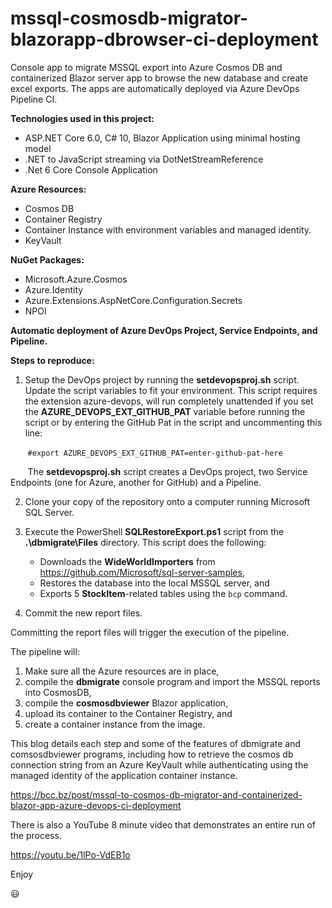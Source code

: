 # mssql-cosmosdb-migrator-blazorapp-dbrowser-ci-deployment
Console app to migrate MSSQL export into Azure Cosmos DB and containerized Blazor server app to browse the new database and create excel exports. The apps are automatically deployed via Azure DevOps Pipeline CI.

__Technologies used in this project:__

* ASP.NET Core 6.0, C# 10, Blazor Application using minimal hosting model
* .NET to JavaScript streaming via DotNetStreamReference
* .Net 6 Core Console Application

__Azure Resources:__
* Cosmos DB
* Container Registry
* Container Instance with environment variables and managed identity.
* KeyVault

__NuGet Packages:__
* Microsoft.Azure.Cosmos
* Azure.Identity
* Azure.Extensions.AspNetCore.Configuration.Secrets
* NPOI

__Automatic deployment of Azure DevOps Project, Service Endpoints, and Pipeline.__


__Steps to reproduce:__

1. Setup the DevOps project by running the __setdevopsproj.sh__ script.  Update the script variables to fit your environment.  This script requires the extension azure-devops, will run completely unattended if you set the __AZURE_DEVOPS_EXT_GITHUB_PAT__ variable before running the script or by entering the GitHub Pat in the script and uncommenting this line:

&nbsp; &nbsp; &nbsp; &nbsp;`#export AZURE_DEVOPS_EXT_GITHUB_PAT=enter-github-pat-here`


&nbsp; &nbsp; &nbsp; &nbsp;The __setdevopsproj.sh__ script creates a DevOps project, two Service Endpoints (one for Azure, another for GitHub) and a Pipeline.


2. Clone your copy of the repository onto a computer running Microsoft SQL Server.  

3. Execute the PowerShell __SQLRestoreExport.ps1__ script from the __.\dbmigrate\Files__ directory. This script does the following:
   * Downloads the __WideWorldImporters__ from https://github.com/Microsoft/sql-server-samples,
   * Restores the database into the local MSSQL server, and
   * Exports 5 __StockItem__-related tables using the `bcp` command.

4. Commit the new report files.

Committing the report files will trigger the execution of the pipeline.  

The pipeline will:

1.	Make sure all the Azure resources are in place, 
2.	compile the __dbmigrate__ console program and import the MSSQL reports into CosmosDB,
3.	compile the __cosmosdbviewer__ Blazor application,
4.	upload its container to the Container Registry, and
5.	create a container instance from the image.

This blog details each step and some of the features of dbmigrate and comsosdbviewer programs, including how to retrieve the cosmos db connection string from an Azure KeyVault while authenticating using the managed identity of the application container instance.

https://bcc.bz/post/mssql-to-cosmos-db-migrator-and-containerized-blazor-app-azure-devops-ci-deployment

There is also a YouTube 8 minute video that demonstrates an entire run of the process.

https://youtu.be/1lPo-VdEB1o


Enjoy

:smiley:
